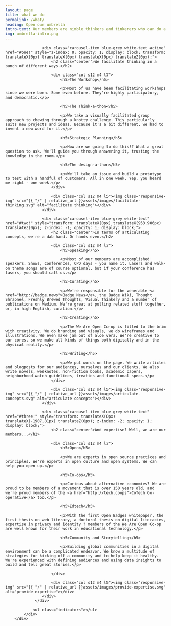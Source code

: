 ```yaml
---
layout: page
title: what we do
permalink: /what/
heading: Open our umbrella
intro-text: Our members are nimble thinkers and tinkerers who can do a whole bunch of stuff. Just ask us. However, just so that <em>we</em> can understand what we do, we've organised our "what" into three main areas.
img: umbrella-intro.png
---
```


<div class="section">
            <div class="row">
                <div class="carousel carousel-slider" data-indicators="true" data-namespace="DIVcarouselcarousel-slider1" style="height: 650px;">
                
                    <div class="carousel-item blue-grey white-text active" href="#one!" style="z-index: 0; opacity: 1; display: block; transform: translateX(0px) translateX(0px) translateX(0px) translateZ(0px);">
                        <h2 class="center">We facilitate thinking in a bunch of different ways.</h2>

                        <div class="col s12 m4 l7">
                            <h5>The Workshop</h5>

                            <p>Most of us have been facilitating workshops since we were born. Some even before. They're highly participatory, and democratic.</p>

                            <h5>The Think-a-thon</h5>

                            <p>We take a visually facilitated group approach to chewing through a knotty challenge. This particularly suits new projects and ideas. Because it's a bit different, we had to invent a new word for it.</p>

                            <h5>Strategic Planning</h5>

                            <p>How are we going to do this!? What a great question to ask. We'll guide you through answering it, trusting the knowledge in the room.</p>

                            <h5>The design-a-thon</h5>

                            <p>We'll take an issue and build a prototype to test with a handful of customers. All in one week. Yep, you heard me right - one week.</p>
                        </div>

                        <div class="col s12 m4 l5"><img class="responsive-img" src="{{ "/" | relative_url }}assets/images/facilitate-thinking.svg" alt="facilitate thinking"></div>
                    </div>

                    <div class="carousel-item blue-grey white-text" href="#two!" style="transform: translateX(0px) translateX(953.906px) translateZ(0px); z-index: -1; opacity: 1; display: block;">
                        <h2 class="center">In terms of articulating concepts, we're a dab hand. Or hands even.</h2>

                        <div class="col s12 m4 l7">
                            <h5>Speaking</h5>

                            <p>Most of our members are accomplished speakers. Shows, Conferences, CPD days - you name it. Lasers and walk-on theme songs are of course optional, but if your conference has lasers, you should call us.</p>

                            <h5>Curating</h5>

                            <p>We're responsible for the venerable <a href="http://badge.news">Badge News</a>, the Badge Wiki, Thought Shrapnel, Freshly Brewed Thoughts, Visual Thinkery and a number of publications on Medium. We're great at pulling related stuff together, or, in high English, curation.</p>

                            <h5>Creating</h5>

                            <p>The We Are Open Co-op is filled to the brim with creativity. We do branding and visuals, we do wireframes and illustrations. We even make jam out of aloe vera. We're creative to our cores, so we make all kinds of things both digitally and in the physical reality.</p>

                            <h5>Writing</h5>

                            <p>We put words on the page. We write articles and blogposts for our audiences, ourselves and our clients. We also write novels, weeknotes, non-fiction books, academic papers, neighborhood watch guidelines, treaties and functional specs.</p>
                        </div>

                        <div class="col s12 m4 l5"><img class="responsive-img" src="{{ "/" | relative_url }}assets/images/articulate-concepts.svg" alt="articulate concepts"></div>
                    </div>

                    <div class="carousel-item blue-grey white-text" href="#three!" style="transform: translateX(0px) translateX(-1907.81px) translateZ(0px); z-index: -2; opacity: 1; display: block;">
                        <h2 class="center">And expertise? Well, we are our members...</h2>

                        <div class="col s12 m4 l7">
                            <h5>Open</h5>

                            <p>We are experts in open source practices and principles. We're experts in open culture and open systems. We can help you open up.</p>

                            <h5>Co-ops</h5>

                            <p>Curious about alternative economies? We are proud to be members of a movement that is over 150 years old, and we're proud members of the <a href="http://tech.coops">CoTech Co-operative</a> too.</p>

                            <h5>Edtech</h5>

                            <p>With the first Open Badges whitepaper, the first thesis on web literacy, a doctoral thesis on digital literacies, expertise in privacy and identity ? members of the We Are Open Co-op are well known for their work in educational technology.</p>

                            <h5>Community and Storytelling</h5>

                            <p>Building global communities in a digital environment can be a complicated endeavor. We know a multitude of strategies for kicking off a community and to help keep it healthy. We're experienced with defining audiences and using data insights to build and tell great stories.</p>

                        </div>

                        <div class="col s12 m4 l5"><img class="responsive-img" src="{{ "/" | relative_url }}assets/images/provide-expertise.svg" alt="provide expertise"></div>
                    </div>
                 </div>

                <ul class="indicators"></ul>
            </div>
        </div>
<div class="divider"></div>